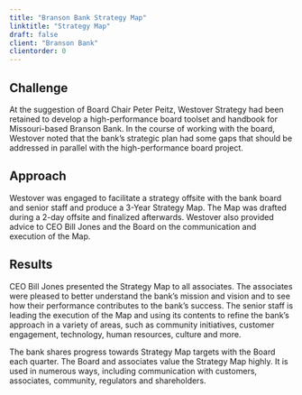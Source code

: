```yaml
---
title: "Branson Bank Strategy Map"
linktitle: "Strategy Map"
draft: false
client: "Branson Bank"
clientorder: 0
---
```

## Challenge
At the suggestion of Board Chair Peter Peitz, Westover Strategy had been retained to develop a high-performance board toolset and handbook for Missouri-based Branson Bank. In the course of working with the board, Westover noted that the bank’s strategic plan had some gaps that should be addressed in parallel with the high-performance board project. 

## Approach
Westover was engaged to facilitate a strategy offsite with the bank board and senior staff and produce a 3-Year Strategy Map. The Map was drafted during a 2-day offsite and finalized afterwards. Westover also provided advice to CEO Bill Jones and the Board on the communication and execution of the Map.

## Results
CEO Bill Jones presented the Strategy Map to all associates. The associates were pleased to better understand the bank’s mission and vision and to see how their performance contributes to the bank’s success. The senior staff is leading the execution of the Map and using its contents to refine the bank’s approach in a variety of areas, such as community initiatives, customer engagement, technology, human resources, culture and more. 

The bank shares progress towards Strategy Map targets with the Board each quarter. The Board and associates value the Strategy Map highly. It is used in numerous ways, including communication with customers, associates, community, regulators and shareholders.
